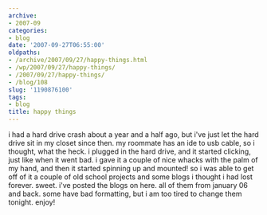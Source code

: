 ```yaml
---
archive:
- 2007-09
categories:
- blog
date: '2007-09-27T06:55:00'
oldpaths:
- /archive/2007/09/27/happy-things.html
- /wp/2007/09/27/happy-things/
- /2007/09/27/happy-things/
- /blog/108
slug: '1190876100'
tags:
- blog
title: happy things
---
```


i had a hard drive crash about a year and a half ago, but i've just let
the hard drive sit in my closet since then. my roommate has an ide to usb
cable, so i thought, what the heck. i plugged in the hard drive, and it
started clicking, just like when it went bad. i gave it a couple of nice
whacks with the palm of my hand, and then it started spinning up and
mounted! so i was able to get off of it a couple of old school projects
and some blogs i thought i had lost forever. sweet. i've posted the blogs
on here. all of them from january 06 and back. some have bad formatting,
but i am too tired to change them tonight. enjoy!


